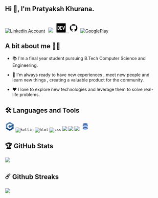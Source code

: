 
<!-- Your title -->
## Hi  	&#128075;, I'm Pratyaksh Khurana.

<br>
<a href="https://www.linkedin.com/in/pratyaksh-khurana-775894210/"><img src="https://cdn.worldvectorlogo.com/logos/linkedin-icon-2.svg" title="Linkedin" alt="Linkedin Account" width="30"/></a> 
&ensp;<a href="mailto:pratyakshkhuranaofficial@gmail.com"><img  width="30" src="https://www.vectorlogo.zone/logos/gmail/gmail-icon.svg" /></a>
&ensp;<a href="https://dev.to/pratyaksh1610"><img src="https://github.com/FrancescoXX/FrancescoXX/blob/main/dev-black.png" title="DEV" alt="DEVto Blog" width="30"/</a> 
&ensp;<a href="https://github.com/pratyaksh1610"><img src="https://github.com/FrancescoXX/FrancescoXX/blob/main/untitled-2_5.png" title="GitHub" alt="GitHub" width="30"/></a>&ensp;<a href="https://play.google.com/store/apps/developer?id=Pratyaksh+Khurana"><img src="https://user-images.githubusercontent.com/76740999/220844679-bb3fdf88-73f6-4793-bc80-7a7f27a8ed47.png" title="GooglePlay" alt="GooglePlay" width="30"/></a>
<br>
 

<!-- Talking about you -->
## A bit about me 🙋‍♂️
- 📚 I'm a final year student pursuing B.Tech Computer Science and Engineering. 

- 🤝 I'm always ready to have new experiences , meet new people and learn new things , creating a valuable 
 product for the community.

- ❤ I love to explore new technologies and leverage them to solve real-life problems.

## 🛠️ Languages and Tools

<code><img height="30" src="https://raw.githubusercontent.com/github/explore/80688e429a7d4ef2fca1e82350fe8e3517d3494d/topics/cpp/cpp.png" alt="cpp"></code>
<code><img height="30" src="https://github.com/pratyaksh1610/pratyaksh1610/assets/76740999/0191376b-89f8-4070-a39f-54add7882092" alt="kotlin"></code>
<code><img height="30" src="https://cdn.jsdelivr.net/gh/devicons/devicon@latest/icons/html5/html5-plain.svg" alt="html"></code>
<code><img height="30" src="https://cdn.jsdelivr.net/gh/devicons/devicon@latest/icons/css3/css3-plain.svg" alt="css"></code>
 <code><img src="https://cdn.jsdelivr.net/gh/devicons/devicon@latest/icons/git/git-plain.svg" width="30px"></code>
 <code><img src="https://user-images.githubusercontent.com/76740999/187625840-0202b565-7220-4a7e-a799-226af012c713.png" width="30" /></code>
 <code><img src="https://cdn.jsdelivr.net/gh/devicons/devicon/icons/vscode/vscode-original.svg" width="30px"></code>
 <code><img src="https://raw.githubusercontent.com/github/explore/80688e429a7d4ef2fca1e82350fe8e3517d3494d/topics/sql/sql.png" alt="mysql" width="30"/></code>


## 🏆 GitHub Stats


  <img height="150" src="https://github-readme-stats-git-masterrstaa-rickstaa.vercel.app/api?username=pratyaksh1610&theme=react&show_icons=true&count_private=true" />
 

## ☄️ Github Streaks
  <img height="150" src ="http://github-readme-streak-stats.herokuapp.com?user=pratyaksh1610&theme=react" />

 
